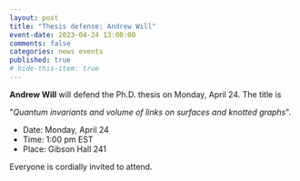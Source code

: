 ```yaml
---
layout: post
title: "Thesis defense: Andrew Will"
event-date: 2023-04-24 13:00:00
comments: false
categories: news events
published: true
# hide-this-item: true
---
```


**Andrew Will** will defend the Ph.D. thesis on Monday, April 24.
The title is

"_Quantum invariants and volume of links on surfaces and knotted graphs_".

- Date: Monday, April 24
- Time: 1:00 pm EST
- Place: Gibson Hall 241

Everyone is cordially invited to attend.

